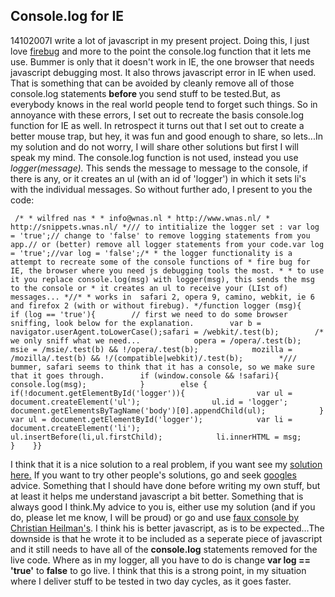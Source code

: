 <article><h2>Console.log for IE</h2><time><span class="day">14</span><span class="month">10</span><span class="year">2007</span></time>I write a lot of javascript in my present project. Doing this, I just love <a href="http://www.firebug.com" title="firebug site">firebug</a> and more to the point the console.log function that it lets me use. Bummer is only that it doesn't work in IE, the one browser that needs javascript debugging most. It also throws javascript error in IE when used. That is something that can be avoided by cleanly remove all of those console.log statements <strong>before </strong>you send stuff to be tested.But, as everybody knows in the real world people tend to forget such things. So in annoyance with these errors, I set out to recreate the basis console.log function for IE as well. In retrospect it turns out that I set out to create a better mouse trap, but hey, it was fun and good enough to share, so lets...<!--more-->In my solution and do not worry, I will share other solutions but first I will speak my mind. The console.log function is not used, instead you use <em>logger(message). </em>This sends the message to message to the console, if there is any, or it creates an ul (with an id of 'logger') in which it sets li's with the individual messages. So without further ado, I present to you the code:<pre><code> /* * wilfred nas * * info@wnas.nl * http://www.wnas.nl/ * http://snippets.wnas.nl/ */// to intitialize the logger set : var log = 'true';// change to 'false' to remove logging statements from you app.// or (better) remove all logger statements from your code.var log = 'true';//var log = 'false';/* * the logger functionality is a attempt to recreate some of the console functions of * fire bug for IE, the browser where you need js debugging tools the most. * * to use it you replace console.log(msg) with logger(msg), this sends the msg to the console or * it creates an ul to receive your (LIst of) messages... *//* * works in  safari 2, opera 9, camino, webkit, ie 6 and firefox 2 (with or without firebug). */function logger (msg){    if (log == 'true'){        // first we need to do some browser sniffing, look below for the explanation.        var b = navigator.userAgent.toLowerCase();safari = /webkit/.test(b);        /*             we only sniff what we need...            opera = /opera/.test(b);            msie = /msie/.test(b) &amp;&amp; !/opera/.test(b);            mozilla = /mozilla/.test(b) &amp;&amp; !/(compatible|webkit)/.test(b);        */// bummer, safari seems to think that it has a console, so we make sure that it goes through.        if (window.console &amp;&amp; !safari){                console.log(msg);            }        else {            if(!document.getElementById('logger')){                var ul = document.createElement('ul');                ul.id = 'logger';                document.getElementsByTagName('body')[0].appendChild(ul);            }            var ul = document.getElementById('logger');            var li = document.createElement('li');            ul.insertBefore(li,ul.firstChild);            li.innerHTML = msg;        }    }}</code></pre>I think that it is a nice solution to a real problem, if you want see my <a href="http://snippets.wnas.nl/examples/logger/index.html" title="logger example">solution here.</a> If you want to try other people's solutions, go and seek <a href="http://www.google.nl/search?q=console.log+for+ie&amp;ie=utf-8&amp;oe=utf-8&amp;aq=t&amp;rls=org.mozilla:en-US:official&amp;client=firefox-a" title="google search for console.log for ie">googles</a> advice. Something that I should have done before writing my own stuff, but at least it helps me understand javascript a bit better. Something that is always good I think.My advice to you is, either use my solution (and if you do, please let me know, I will be proud) or go and use <a href="http://www.wait-till-i.com/index.php?p=394" title="faux console">faux console by Christian Heilman's</a>. I think his is better javascript, as is to be expected...The downside is that he wrote it to be included as a seperate piece of javascript and it still needs to have all of the <strong>console.log</strong> statements removed for the live code. Where as in my logger, all you have to do is change <strong>var log == 'true'</strong> to <strong>false</strong> to go live. I think that this is a strong point, in my situation where I deliver stuff to be tested in two day cycles, as it goes faster.</article>